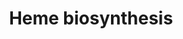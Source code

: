 ---
annotations:
- id: PW:0000218
  parent: regulatory pathway
  type: Pathway Ontology
  value: heme biosynthetic pathway
- id: CL:0002092
  parent: animal cell
  type: Cell Type Ontology
  value: bone marrow cell
- id: CL:0000988
  parent: animal cell
  type: Cell Type Ontology
  value: hematopoietic cell
authors:
- Kdahlquist
- MaintBot
- Khanspers
- Mills42
- Andra
- AlexanderPico
- Egonw
- Mkutmon
- DeSl
- Eweitz
citedin:
- link: PMC8116664
  title: Polycomb Factor PHF19 Controls Cell Growth and Differentiation Toward Erythroid
    Pathway in Chronic Myeloid Leukemia Cells (2021)
description: 'The enzymatic process that produces heme is properly called porphyrin
  synthesis, as all the intermediates are tetrapyrroles that are chemically classified
  are porphyrins. The process is highly conserved across biology. In humans, this
  pathway serves almost exclusively to form heme. In other species, it also produces
  similar substances such as cobalamin (vitamin B12).  The pathway is initiated by
  the synthesis of D-Aminolevulinic acid (dALA or Î´ALA) from the amino acid glycine
  and succinyl-CoA from the citric acid cycle (Krebs cycle). The rate-limiting enzyme
  responsible for this reaction, ALA synthase, is strictly regulated by intracellular
  iron levels and heme concentration. A low-iron level, e.g., in iron deficiency,
  leads to decreased porphyrin synthesis, which prevents accumulation of the toxic
  intermediates. This mechanism is of therapeutic importance: infusion of heme arginate
  or hematin can abort attacks of porphyria in patients with an inborn error of metabolism
  of this process, by reducing transcription of ALA synthase.  The organs mainly involved
  in heme synthesis are the liver and the bone marrow, although every cell requires
  heme to function properly. Heme is seen as an intermediate molecule in catabolism
  of haemoglobin in the process of bilirubin metabolism.  Source: Wikipedia http://en.wikipedia.org/wiki/Heme'
last-edited: 2021-05-18
ndex: 198e760a-8b60-11eb-9e72-0ac135e8bacf
organisms:
- Homo sapiens
redirect_from:
- /index.php/Pathway:WP561
- /instance/WP561
- /instance/WP561_rr117151
revision: r117151
schema-jsonld:
- '@context': https://schema.org/
  '@id': https://wikipathways.github.io/pathways/WP561.html
  '@type': Dataset
  creator:
    '@type': Organization
    name: WikiPathways
  description: 'The enzymatic process that produces heme is properly called porphyrin
    synthesis, as all the intermediates are tetrapyrroles that are chemically classified
    are porphyrins. The process is highly conserved across biology. In humans, this
    pathway serves almost exclusively to form heme. In other species, it also produces
    similar substances such as cobalamin (vitamin B12).  The pathway is initiated
    by the synthesis of D-Aminolevulinic acid (dALA or Î´ALA) from the amino acid
    glycine and succinyl-CoA from the citric acid cycle (Krebs cycle). The rate-limiting
    enzyme responsible for this reaction, ALA synthase, is strictly regulated by intracellular
    iron levels and heme concentration. A low-iron level, e.g., in iron deficiency,
    leads to decreased porphyrin synthesis, which prevents accumulation of the toxic
    intermediates. This mechanism is of therapeutic importance: infusion of heme arginate
    or hematin can abort attacks of porphyria in patients with an inborn error of
    metabolism of this process, by reducing transcription of ALA synthase.  The organs
    mainly involved in heme synthesis are the liver and the bone marrow, although
    every cell requires heme to function properly. Heme is seen as an intermediate
    molecule in catabolism of haemoglobin in the process of bilirubin metabolism.  Source:
    Wikipedia http://en.wikipedia.org/wiki/Heme'
  keywords:
  - ALAD
  - ALAS1
  - ALAS2
  - CO2
  - CPOX
  - CoA
  - FECH
  - Fe2+
  - Glycine
  - H+
  - H2O
  - H2O2
  - HMBS
  - NH3
  - O2
  - PPOX
  - Porphobilinogen
  - UROD
  - UROS
  - coproporphyrinogen III
  - delta-aminolevulinate
  - hydroxymethylbilane
  - porphobilinogen
  - protoheme
  - protoporphyrin IX
  - succinyl-CoA
  - uroporphyrinogen III
  license: CC0
  name: Heme biosynthesis
seo: CreativeWork
title: Heme biosynthesis
wpid: WP561
---